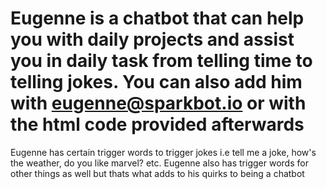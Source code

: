 # Eugenne is a chatbot that can help you with daily projects and assist you in daily task from telling time to telling jokes. You can also add him with eugenne@sparkbot.io or with the html code provided afterwards
Eugenne has certain trigger words to trigger jokes i.e tell me a joke, how's the weather, do you like marvel? etc. 
Eugenne also has trigger words for other things as well but thats what adds to his quirks to being a chatbot
